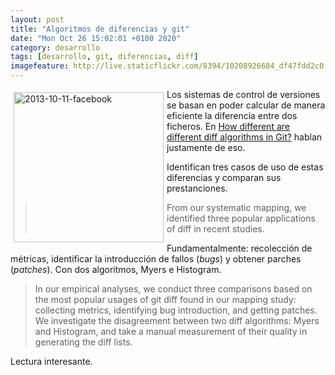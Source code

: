 ```yaml
--- 
layout: post
title: "Algoritmos de diferencias y git"
date: "Mon Oct 26 15:02:01 +0100 2020"
category: desarrollo
tags: [desarrollo, git, diferencias, diff]
imagefeature: http://live.staticflickr.com/8394/10208926684_df47fdd2c0.jpg
---
```


<a href="https://www.flickr.com/photos/fernand0/10208926684/" title="2013-10-11-facebook "><img src="http://live.staticflickr.com/8394/10208926684_df47fdd2c0.jpg" alt="2013-10-11-facebook " width="240" style="float:left; margin:5px"></a>
Los sistemas de control de versiones se basan en poder calcular de manera eficiente la diferencia entre dos ficheros. En [How different are different diff algorithms in Git?](https://link.springer.com/article/10.1007/s10664-019-09772-z) hablan justamente de eso.

Identifican tres casos de uso de estas diferencias y comparan sus prestanciones.

> From our systematic mapping, we identified three popular applications of diff in recent studies.

Fundamentalmente: recolección de métricas, identificar la introducción de fallos (*bugs*) y obtener parches (*patches*). Con dos algoritmos, Myers e Histogram.

> In our empirical analyses, we conduct three comparisons based on the most popular usages of git diff found in our mapping study: collecting metrics, identifying bug introduction, and getting patches. We investigate the disagreement between two diff algorithms: Myers and Histogram, and take a manual measurement of their quality in generating the diff lists. 

Lectura interesante.


